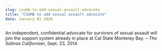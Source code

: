 ```yaml
---
slug: csumb-to-add-sexual-assault-advocate
title: "CSUMB to add sexual assault advocate"
date: January 01 2020
---
```


 
<p>
  An independent, confidential advocate for survivors of sexual assault will
  join the support system already in place at Cal State Monterey Bay. –
  <em>The Salinas Californian</em>, Sept. 23, 2014
</p>
 
